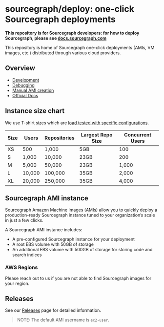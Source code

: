 # sourcegraph/deploy: one-click Sourcegraph deployments

**This repository is for Sourcegraph developers: for how to deploy Sourcegraph, please see [docs.sourcegraph.com](https://docs.sourcegraph.com)**

This repository is home of Sourcegraph one-click deployments (AMIs, VM images, etc.) distributed through various cloud providers.

## Overview

* [Development](./doc/development.md)
* [Debugging](./doc/debugging.md)
* [Manual AMI creation](./doc/manual-ami.md)
* [Official Docs](https://docs.sourcegraph.com/admin/deploy/machine-images)

## Instance size chart

We use T-shirt sizes which are [load tested with specific configurations](https://github.com/sourcegraph/reference-architecture-test).

| Size | Users  | Repositories | Largest Repo Size | Concurrent Users | 
|------|--------|--------------|-------------------|------------------|
| XS   | 500    | 1,000        | 5GB               | 100              |
| S    | 1,000  | 10,000       | 23GB              | 200              |
| M    | 5,000  | 50,000       | 23GB              | 1,000            |
| L    | 10,000 | 100,000      | 35GB              | 2,000            |
| XL   | 20,000 | 250,000      | 35GB              | 4,000            |

## Sourcegraph AMI instance

Sourcegraph Amazon Machine Images (AMIs) allow you to quickly deploy a production-ready Sourcegraph instance tuned to your organization’s scale in just a few clicks.

A Sourcegraph AMI instance includes:
- A pre-configured Sourcegraph instance for your deployment
- A root EBS volume with 50GB of storage
- An additional EBS volume with 500GB of storage for storing code and search indices

### AWS Regions

Please reach out to us if you are not able to find Sourcegraph images for your region.

## Releases

See our [Releases](https://github.com/sourcegraph/deploy/releases) page for detailed information.

> NOTE: The default AMI username is `ec2-user`.
